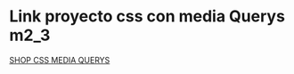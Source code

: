 ﻿# Link proyecto css con media Querys m2_3
[SHOP CSS MEDIA QUERYS](https://pyro-nicolini.github.io/shop_css_m2.3/)
